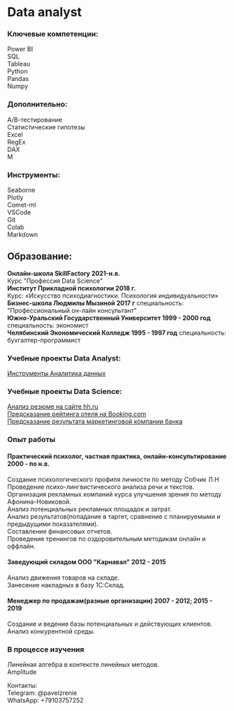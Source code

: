 # Data analyst
### Ключевые компетенции:
Power BI  
SQL  
Tableau  
Python   
Pandas   
Numpy   
### Дополнительно:  
А/В-тестирование  
Статистические гипотезы     
Excel     
RegEx       
DAX  
M  
### Инструменты:  
Seaborne  
Plotly   
Comet-ml  
VSCode  
Git  
Colab  
Markdown 
## Образование:
**Онлайн-школа SkillFactory 2021-н.в.**   
Курс "Профессия Data Science"  
**Институт Прикладной психологии 2018 г.**  
Курс: «Искусство психодиагностики. Психология индивидуальности»  
**Бизнес-школа Людмилы Мызиной 2017 г** 
специальность: "Профессиональный он-лайн консультант"  
**Южно-Уральский Государственный Университет 1999 - 2000 год**   
специальность: экономист  
**Челябинский Экономический Колледж  1995 - 1997 год** 
специальность: бухгалтер-программист  
### Учебные проекты Data Analyst:  
[Инструменты Аналитика данных](https://github.com/PavelNovikov888/practical_work/tree/master/%D0%98%D0%BD%D1%81%D1%82%D1%80%D1%83%D0%BC%D0%B5%D0%BD%D1%82%D1%8B%20%D0%90%D0%BD%D0%B0%D0%BB%D0%B8%D1%82%D0%B8%D0%BA%D0%B0%20%D0%B4%D0%B0%D0%BD%D0%BD%D1%8B%D1%85)  
### Учебные проекты Data Science:  
[Анализ резюме на сайте hh.ru](https://github.com/PavelNovikov888/practical_work/tree/master/%D0%90%D0%BD%D0%B0%D0%BB%D0%B8%D0%B7%20%D1%80%D0%B5%D0%B7%D1%8E%D0%BC%D0%B5%20%D0%BD%D0%B0%20hh.ru)  
[Предсказание рейтинга отеля на Booking.com](https://github.com/PavelNovikov888/practical_work/tree/master/%20%D0%9F%D1%80%D0%B5%D0%B4%D1%81%D0%BA%D0%B0%D0%B7%D0%B0%D0%BD%D0%B8%D0%B5%20%D1%80%D0%B5%D0%B9%D1%82%D0%B8%D0%BD%D0%B3%D0%B0%20%D0%BE%D1%82%D0%B5%D0%BB%D1%8F%20%D0%BD%D0%B0%20Booking.com)  
[Предсказание результата маркетинговой компании банка](https://github.com/PavelNovikov888/practical_work/tree/master/%D0%9F%D1%80%D0%B5%D0%B4%D1%81%D0%BA%D0%B0%D0%B7%D0%B0%D0%BD%D0%B8%D0%B5%20%D1%80%D0%B5%D0%B7%D1%83%D0%BB%D1%8C%D1%82%D0%B0%D1%82%D0%B0%20%D0%BC%D0%B0%D1%80%D0%BA%D0%B5%D1%82%D0%B8%D0%BD%D0%B3%D0%BE%D0%B2%D0%BE%D0%B9%20%D0%BA%D0%BE%D0%BC%D0%BF%D0%B0%D0%BD%D0%B8%D0%B8%20%D0%B1%D0%B0%D0%BD%D0%BA%D0%B0)
### Опыт работы  
#### Практический психолог, частная практика, онлайн-консультирование 2000 - по н.в. 
Создание психологического профиля личности по методу Собчик Л.Н       
Проведение психо-лингвистического анализа речи и текстов.      
Организация рекламных компаний курса улучшения зрения по методу Афонина-Новиковой.       
Анализ потенциальных рекламных площадок и затрат.    
Анализ результатов(попадание в таргет, сравнение с планируемыми и предыдущими показателями).   
Составление финансовых отчетов.  
Проведение тренингов по оздоровительным методикам онлайн и оффлайн.   
#### Заведующий складом ООО "Карнавал" 2012 - 2015
Анализ движения товаров на складе.  
Занесение накладных в базу 1С:Склад.  
#### Менеджер по продажам(разные организации) 2007 - 2012; 2015 - 2019
Создание и ведение базы потенциальных и действующих клиентов.   
Анализ конкурентной среды.
### В процессе изучения  
Линейная алгебра в контексте линейных методов.   
Amplitude

Контакты:  
Telegram: @pavelzrenie  
WhatsApp: +79103757252

 
